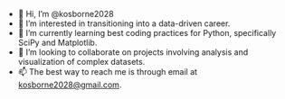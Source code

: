 - 👋 Hi, I’m @kosborne2028
- 👀 I’m interested in transitioning into a data-driven career.
- 🌱 I’m currently learning best coding practices for Python, specifically SciPy and Matplotlib.
- 💞️ I’m looking to collaborate on projects involving analysis and visualization of complex datasets.
- 📫 The best way to reach me is through email at kosborne2028@gmail.com.

<!---
kosborne2028/kosborne2028 is a ✨ special ✨ repository because its `README.md` (this file) appears on your GitHub profile.
You can click the Preview link to take a look at your changes.
--->
